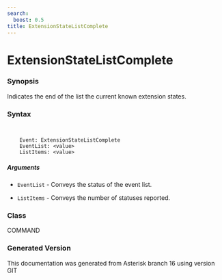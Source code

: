 ```yaml
---
search:
  boost: 0.5
title: ExtensionStateListComplete
---
```


# ExtensionStateListComplete

### Synopsis

Indicates the end of the list the current known extension states.

### Syntax


```


    Event: ExtensionStateListComplete
    EventList: <value>
    ListItems: <value>

```
##### Arguments


* `EventList` - Conveys the status of the event list.<br>

* `ListItems` - Conveys the number of statuses reported.<br>

### Class

COMMAND

### Generated Version

This documentation was generated from Asterisk branch 16 using version GIT 